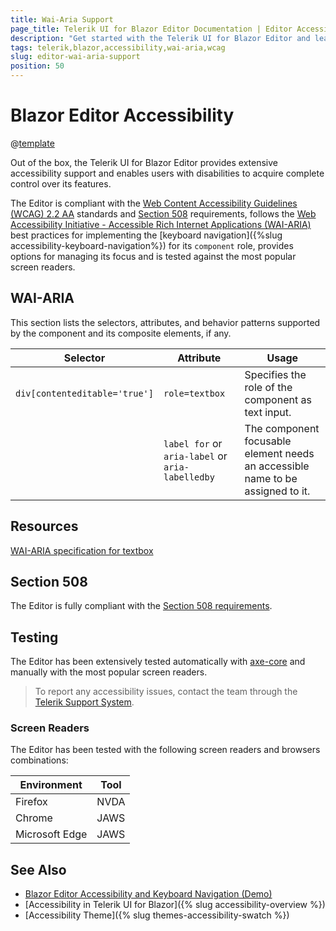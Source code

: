 ```yaml
---
title: Wai-Aria Support
page_title: Telerik UI for Blazor Editor Documentation | Editor Accessibility
description: "Get started with the Telerik UI for Blazor Editor and learn about its accessibility support for WAI-ARIA, Section 508, and WCAG 2.2."
tags: telerik,blazor,accessibility,wai-aria,wcag
slug: editor-wai-aria-support 
position: 50 
---
```


# Blazor Editor Accessibility

@[template](/_contentTemplates/common/parameters-table-styles.md#table-layout)



Out of the box, the Telerik UI for Blazor Editor provides extensive accessibility support and enables users with disabilities to acquire complete control over its features.


The Editor is compliant with the [Web Content Accessibility Guidelines (WCAG) 2.2 AA](https://www.w3.org/TR/WCAG22/) standards and [Section 508](https://www.section508.gov/) requirements, follows the [Web Accessibility Initiative - Accessible Rich Internet Applications (WAI-ARIA)](https://www.w3.org/WAI/ARIA/apg/) best practices for implementing the [keyboard navigation]({%slug accessibility-keyboard-navigation%}) for its `component` role, provides options for managing its focus and is tested against the most popular screen readers.

## WAI-ARIA


This section lists the selectors, attributes, and behavior patterns supported by the component and its composite elements, if any.

| Selector | Attribute | Usage |
| -------- | --------- | ----- |
| `div[contenteditable='true']` | `role=textbox` | Specifies the role of the component as text input. |
|  | `label for` or `aria-label` or `aria-labelledby` | The component focusable element needs an accessible name to be assigned to it. |

## Resources

[WAI-ARIA specification for textbox](https://www.w3.org/TR/wai-aria-1.2/#textbox)

## Section 508


The Editor is fully compliant with the [Section 508 requirements](http://www.section508.gov/).

## Testing


The Editor has been extensively tested automatically with [axe-core](https://github.com/dequelabs/axe-core) and manually with the most popular screen readers.

> To report any accessibility issues, contact the team through the [Telerik Support System](https://www.telerik.com/account/support-center).

### Screen Readers


The Editor has been tested with the following screen readers and browsers combinations:

| Environment | Tool |
| ----------- | ---- |
| Firefox | NVDA |
| Chrome | JAWS |
| Microsoft Edge | JAWS |



## See Also

* [Blazor Editor Accessibility and Keyboard Navigation (Demo)](https://demos.telerik.com/blazor-ui/editor/keyboard-navigation)
* [Accessibility in Telerik UI for Blazor]({% slug accessibility-overview %})
* [Accessibility Theme]({% slug themes-accessibility-swatch %})
